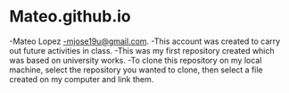 # Mateo.github.io 
-Mateo Lopez
-mjose19u@gmail.com.
-This account was created to carry out future activities in class.
-This was my first repository created which was based on university works.
-To clone this repository on my local machine, select the repository you wanted to clone, then select a file created on my computer and link them.
